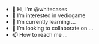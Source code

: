 - 👋 Hi, I’m @whitecases
- 👀 I’m interested in vediogame
- 🌱 I’m currently learning ...
- 💞️ I’m looking to collaborate on ...
- 📫 How to reach me ...

<!---
whitecases/whitecases is a ✨ special ✨ repository because its `README.md` (this file) appears on your GitHub profile.
You can click the Preview link to take a look at your changes.
--->
